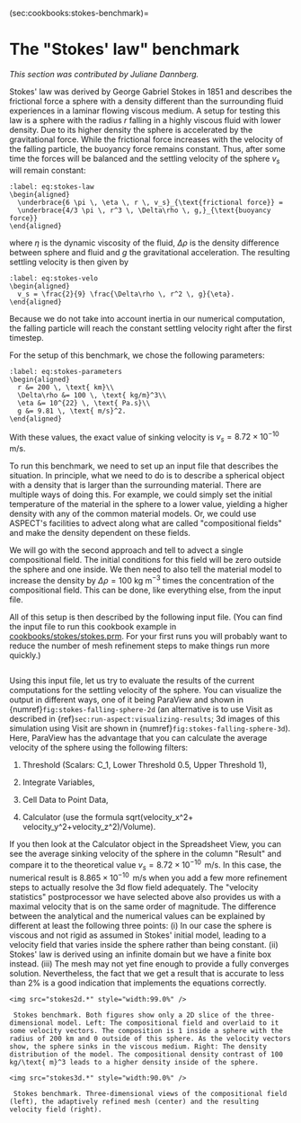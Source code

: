 (sec:cookbooks:stokes-benchmark)=
# The "Stokes' law" benchmark

*This section was contributed by Juliane Dannberg.*

Stokes' law was derived by George Gabriel Stokes in 1851 and describes
the frictional force a sphere with a density different than the surrounding
fluid experiences in a laminar flowing viscous medium. A setup for testing
this law is a sphere with the radius $r$ falling in a highly viscous fluid
with lower density. Due to its higher density the sphere is accelerated by the
gravitational force. While the frictional force increases with the velocity of
the falling particle, the buoyancy force remains constant. Thus, after some
time the forces will be balanced and the settling velocity of the sphere $v_s$
will remain constant:
```{math}
:label: eq:stokes-law
\begin{aligned}
  \underbrace{6 \pi \, \eta \, r \, v_s}_{\text{frictional force}} =
  \underbrace{4/3 \pi \, r^3 \, \Delta\rho \, g,}_{\text{buoyancy force}}
\end{aligned}
```
where $\eta$ is the dynamic viscosity of the fluid, $\Delta\rho$ is the
density difference between sphere and fluid and $g$ the gravitational
acceleration. The resulting settling velocity is then given by
```{math}
:label: eq:stokes-velo
\begin{aligned}
  v_s = \frac{2}{9} \frac{\Delta\rho \, r^2 \, g}{\eta}.
\end{aligned}
```
Because we do not take into account inertia in our numerical computation, the
falling particle will reach the constant settling velocity right after the
first timestep.

For the setup of this benchmark, we chose the following parameters:
```{math}
:label: eq:stokes-parameters
\begin{aligned}
  r &= 200 \, \text{ km}\\
  \Delta\rho &= 100 \, \text{ kg/m}^3\\
  \eta &= 10^{22} \, \text{ Pa.s}\\
  g &= 9.81 \, \text{ m/s}^2.
\end{aligned}
```
With these values, the exact value of sinking velocity is $v_s =
8.72\times 10^{-10} \, \text{ m/s}$.

To run this benchmark, we need to set up an input file that describes the
situation. In principle, what we need to do is to describe a spherical object
with a density that is larger than the surrounding material. There are
multiple ways of doing this. For example, we could simply set the initial
temperature of the material in the sphere to a lower value, yielding a higher
density with any of the common material models. Or, we could use ASPECT's
facilities to advect along what are called "compositional fields"
and make the density dependent on these fields.

We will go with the second approach and tell to advect a single compositional
field. The initial conditions for this field will be zero outside the sphere
and one inside. We then need to also tell the material model to increase the
density by $\Delta\rho=100 \text{ kg m}^{-3}$ times the concentration of the
compositional field. This can be done, like everything else, from the input
file.

All of this setup is then described by the following input file. (You can find
the input file to run this cookbook example in
[cookbooks/stokes/stokes.prm](https://www.github.com/geodynamics/aspect/blob/main/cookbooks/stokes/stokes.prm).
For your first runs you will probably want to
reduce the number of mesh refinement steps to make things run more quickly.)

```{literalinclude} stokeslaw.prm
```

Using this input file, let us try to evaluate the results of the current
computations for the settling velocity of the sphere. You can visualize the
output in different ways, one of it being ParaView and shown in
{numref}`fig:stokes-falling-sphere-2d` (an alternative is to use Visit as described in
{ref}`sec:run-aspect:visualizing-results`; 3d images of this simulation using Visit are
shown in {numref}`fig:stokes-falling-sphere-3d`). Here, ParaView has the advantage that you can
calculate the average velocity of the sphere using the following filters:

1.  Threshold (Scalars: C_1, Lower Threshold 0.5, Upper Threshold 1),

2.  Integrate Variables,

3.  Cell Data to Point Data,

4.  Calculator (use the formula sqrt(velocity_x^2+
    velocity_y^2+velocity_z^2)/Volume).

If you then look at the Calculator object in the Spreadsheet View, you can see
the average sinking velocity of the sphere in the column "Result"
and compare it to the theoretical value
$v_s = 8.72\times 10^{-10} \, \text{ m/s}$. In this case, the numerical result is
$8.865\times 10^{-10} \,
\text{ m/s}$ when you add a few more refinement steps to actually resolve
the 3d flow field adequately. The "velocity statistics"
postprocessor we have selected above also provides us with a maximal velocity
that is on the same order of magnitude. The difference between the analytical
and the numerical values can be explained by different at least the following
three points: (i) In our case the sphere is viscous and not rigid as assumed
in Stokes' initial model, leading to a velocity field that varies inside
the sphere rather than being constant. (ii) Stokes' law is derived using
an infinite domain but we have a finite box instead. (iii) The mesh may not
yet fine enough to provide a fully converges solution. Nevertheless, the fact
that we get a result that is accurate to less than 2% is a good indication
that implements the equations correctly.


```{figure-md} fig:stokes-falling-sphere-2d
<img src="stokes2d.*" style="width:99.0%" />

 Stokes benchmark. Both figures show only a 2D slice of the three-dimensional model. Left: The compositional field and overlaid to it some velocity vectors. The composition is 1 inside a sphere with the radius of 200 km and 0 outside of this sphere. As the velocity vectors show, the sphere sinks in the viscous medium. Right: The density distribution of the model. The compositional density contrast of 100 kg/\text{ m}^3 leads to a higher density inside of the sphere.
```

```{figure-md} fig:stokes-falling-sphere-3d
<img src="stokes3d.*" style="width:90.0%" />

 Stokes benchmark. Three-dimensional views of the compositional field (left), the adaptively refined mesh (center) and the resulting velocity field (right).
```
